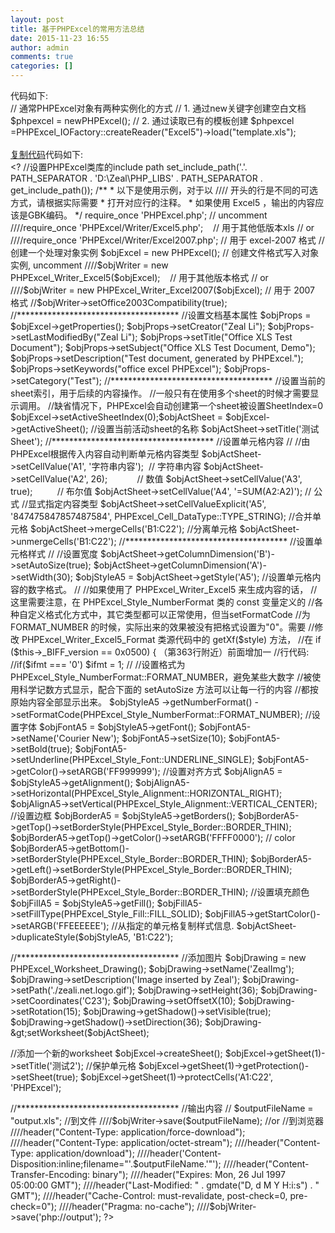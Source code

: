 ```yaml
---
layout: post
title: 基于PHPExcel的常用方法总结
date: 2015-11-23 16:55
author: admin
comments: true
categories: []
---
```

<div class="codetitle">代码如下:</div>
<div id="code44916" class="codebody">
// 通常PHPExcel对象有两种实例化的方式
// 1. 通过new关键字创建空白文档
$phpexcel = newPHPExcel();
// 2. 通过读取已有的模板创建
$phpexcel =PHPExcel_IOFactory::createReader("Excel5")-&gt;load("template.xls");</div>
&nbsp;
<div class="codetitle"><a id="copybut36630" class="copybut"></a><u>复制代码</u>代码如下:</div>
<div id="code36630" class="codebody">
&lt;?
//设置PHPExcel类库的include path
set_include_path('.'. PATH_SEPARATOR .
'D:\Zeal\PHP_LIBS' . PATH_SEPARATOR .
get_include_path());
/**
* 以下是使用示例，对于以 //// 开头的行是不同的可选方式，请根据实际需要
* 打开对应行的注释。
* 如果使用 Excel5 ，输出的内容应该是GBK编码。
*/
require_once 'PHPExcel.php';
// uncomment
////require_once 'PHPExcel/Writer/Excel5.php';    // 用于其他低版本xls
// or
////require_once 'PHPExcel/Writer/Excel2007.php'; // 用于 excel-2007 格式
// 创建一个处理对象实例
$objExcel = new PHPExcel();
// 创建文件格式写入对象实例, uncomment
////$objWriter = new PHPExcel_Writer_Excel5($objExcel);    // 用于其他版本格式
// or
////$objWriter = new PHPExcel_Writer_Excel2007($objExcel); // 用于 2007 格式
//$objWriter-&gt;setOffice2003Compatibility(true);
//*************************************
//设置文档基本属性
$objProps = $objExcel-&gt;getProperties();
$objProps-&gt;setCreator("Zeal Li");
$objProps-&gt;setLastModifiedBy("Zeal Li");
$objProps-&gt;setTitle("Office XLS Test Document");
$objProps-&gt;setSubject("Office XLS Test Document, Demo");
$objProps-&gt;setDescription("Test document, generated by PHPExcel.");
$objProps-&gt;setKeywords("office excel PHPExcel");
$objProps-&gt;setCategory("Test");
//*************************************
//设置当前的sheet索引，用于后续的内容操作。
//一般只有在使用多个sheet的时候才需要显示调用。
//缺省情况下，PHPExcel会自动创建第一个sheet被设置SheetIndex=0
$objExcel-&gt;setActiveSheetIndex(0);$objActSheet = $objExcel-&gt;getActiveSheet();
//设置当前活动sheet的名称
$objActSheet-&gt;setTitle('测试Sheet');
//*************************************
//设置单元格内容
//
//由PHPExcel根据传入内容自动判断单元格内容类型
$objActSheet-&gt;setCellValue('A1', '字符串内容');  // 字符串内容
$objActSheet-&gt;setCellValue('A2', 26);            // 数值
$objActSheet-&gt;setCellValue('A3', true);          // 布尔值
$objActSheet-&gt;setCellValue('A4', '=SUM(A2:A2)'); // 公式
//显式指定内容类型
$objActSheet-&gt;setCellValueExplicit('A5', '847475847857487584',
PHPExcel_Cell_DataType::TYPE_STRING);
//合并单元格
$objActSheet-&gt;mergeCells('B1:C22');
//分离单元格
$objActSheet-&gt;unmergeCells('B1:C22');
//*************************************
//设置单元格样式
//
//设置宽度
$objActSheet-&gt;getColumnDimension('B')-&gt;setAutoSize(true);
$objActSheet-&gt;getColumnDimension('A')-&gt;setWidth(30);
$objStyleA5 = $objActSheet-&gt;getStyle('A5');
//设置单元格内容的数字格式。
//
//如果使用了 PHPExcel_Writer_Excel5 来生成内容的话，
//这里需要注意，在 PHPExcel_Style_NumberFormat 类的 const 变量定义的
//各种自定义格式化方式中，其它类型都可以正常使用，但当setFormatCode
//为 FORMAT_NUMBER 的时候，实际出来的效果被没有把格式设置为"0"。需要
//修改 PHPExcel_Writer_Excel5_Format 类源代码中的 getXf($style) 方法，
//在 if ($this-&gt;_BIFF_version == 0x0500) { （第363行附近）前面增加一
//行代码:
//if($ifmt === '0') $ifmt = 1;
//
//设置格式为PHPExcel_Style_NumberFormat::FORMAT_NUMBER，避免某些大数字
//被使用科学记数方式显示，配合下面的 setAutoSize 方法可以让每一行的内容
//都按原始内容全部显示出来。
$objStyleA5
-&gt;getNumberFormat()
-&gt;setFormatCode(PHPExcel_Style_NumberFormat::FORMAT_NUMBER);
//设置字体
$objFontA5 = $objStyleA5-&gt;getFont();
$objFontA5-&gt;setName('Courier New');
$objFontA5-&gt;setSize(10);
$objFontA5-&gt;setBold(true);
$objFontA5-&gt;setUnderline(PHPExcel_Style_Font::UNDERLINE_SINGLE);
$objFontA5-&gt;getColor()-&gt;setARGB('FF999999');
//设置对齐方式
$objAlignA5 = $objStyleA5-&gt;getAlignment();
$objAlignA5-&gt;setHorizontal(PHPExcel_Style_Alignment::HORIZONTAL_RIGHT);
$objAlignA5-&gt;setVertical(PHPExcel_Style_Alignment::VERTICAL_CENTER);
//设置边框
$objBorderA5 = $objStyleA5-&gt;getBorders();
$objBorderA5-&gt;getTop()-&gt;setBorderStyle(PHPExcel_Style_Border::BORDER_THIN);
$objBorderA5-&gt;getTop()-&gt;getColor()-&gt;setARGB('FFFF0000'); // color
$objBorderA5-&gt;getBottom()-&gt;setBorderStyle(PHPExcel_Style_Border::BORDER_THIN);
$objBorderA5-&gt;getLeft()-&gt;setBorderStyle(PHPExcel_Style_Border::BORDER_THIN);
$objBorderA5-&gt;getRight()-&gt;setBorderStyle(PHPExcel_Style_Border::BORDER_THIN);
//设置填充颜色
$objFillA5 = $objStyleA5-&gt;getFill();
$objFillA5-&gt;setFillType(PHPExcel_Style_Fill::FILL_SOLID);
$objFillA5-&gt;getStartColor()-&gt;setARGB('FFEEEEEE');
//从指定的单元格复制样式信息.
$objActSheet-&gt;duplicateStyle($objStyleA5, 'B1:C22');

//*************************************
//添加图片
$objDrawing = new PHPExcel_Worksheet_Drawing();
$objDrawing-&gt;setName('ZealImg');
$objDrawing-&gt;setDescription('Image inserted by Zeal');
$objDrawing-&gt;setPath('./zeali.net.logo.gif');
$objDrawing-&gt;setHeight(36);
$objDrawing-&gt;setCoordinates('C23');
$objDrawing-&gt;setOffsetX(10);
$objDrawing-&gt;setRotation(15);
$objDrawing-&gt;getShadow()-&gt;setVisible(true);
$objDrawing-&gt;getShadow()-&gt;setDirection(36);
$objDrawing-&gt;setWorksheet($objActSheet);

//添加一个新的worksheet
$objExcel-&gt;createSheet();
$objExcel-&gt;getSheet(1)-&gt;setTitle('测试2');
//保护单元格
$objExcel-&gt;getSheet(1)-&gt;getProtection()-&gt;setSheet(true);
$objExcel-&gt;getSheet(1)-&gt;protectCells('A1:C22', 'PHPExcel');

//*************************************
//输出内容
//
$outputFileName = "output.xls";
//到文件
////$objWriter-&gt;save($outputFileName);
//or
//到浏览器
////header("Content-Type: application/force-download");
////header("Content-Type: application/octet-stream");
////header("Content-Type: application/download");
////header('Content-Disposition:inline;filename="'.$outputFileName.'"');
////header("Content-Transfer-Encoding: binary");
////header("Expires: Mon, 26 Jul 1997 05:00:00 GMT");
////header("Last-Modified: " . gmdate("D, d M Y H:i:s") . " GMT");
////header("Cache-Control: must-revalidate, post-check=0, pre-check=0");
////header("Pragma: no-cache");
////$objWriter-&gt;save('php://output');
?&gt;

</div>
